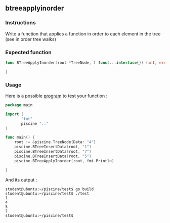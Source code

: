 ## btreeapplyinorder

### Instructions

Write a function that applies a function in order to each element in the tree
(see in order tree walks)

### Expected function

```go
func BTreeApplyInorder(root *TreeNode, f func(...interface{}) (int, error)) {

}
```

### Usage

Here is a possible [program](TODO-LINK) to test your function :

```go
package main

import (
       "fmt"
       piscine ".."
)

func main() {
	root := &piscine.TreeNode{Data: "4"}
	piscine.BTreeInsertData(root, "1")
	piscine.BTreeInsertData(root, "7")
	piscine.BTreeInsertData(root, "5")
	piscine.BTreeApplyInorder(root, fmt.Println)

}
```

And its output :

```console
student@ubuntu:~/piscine/test$ go build
student@ubuntu:~/piscine/test$ ./test
1
4
5
7
student@ubuntu:~/piscine/test$
```
